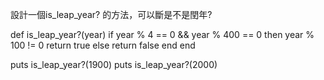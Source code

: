 設計一個is_leap_year? 的方法，可以斷是不是閏年?

def is_leap_year?(year)
  if year % 4 == 0 && year % 400 == 0
    then year % 100 != 0
    return true
  else
    return false
  end
end

puts is_leap_year?(1900) 
puts is_leap_year?(2000)
